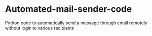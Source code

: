 # Automated-mail-sender-code
Python code to automatically send a message through email remotely without login to various recipients 
